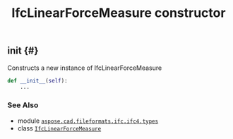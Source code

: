 ﻿---
title: IfcLinearForceMeasure constructor
second_title: Aspose.CAD for Python via .NET API References
description: 
type: docs
weight: 10
url: /python-net/aspose.cad.fileformats.ifc.ifc4.types/ifclinearforcemeasure/__init__/
is_root: false
---

## __init__ {#}

Constructs a new instance of IfcLinearForceMeasure



```python
def __init__(self):
    ...
```





### See Also
* module [`aspose.cad.fileformats.ifc.ifc4.types`](../../)
* class [`IfcLinearForceMeasure`](/cad/python-net/aspose.cad.fileformats.ifc.ifc4.types/ifclinearforcemeasure)

